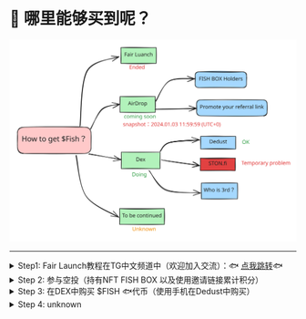 # 💸 哪里能够买到呢？

<img src="../.gitbook/assets/file.excalidraw.svg" alt="" class="gitbook-drawing">

***

<details>

<summary>Step1: Fair Launch教程在TG中文频道中（欢迎加入交流）：🐟 <a href="https://t.me/tonfish_en/23194/30810">点我跳转</a>🐟</summary>



</details>

<details>

<summary>Step 2: 参与空投（持有NFT FISH BOX 以及使用邀请链接累计积分）</summary>



</details>

<details>

<summary>Step 3: 在DEX中购买 $FISH 🐟代币（使用手机在Dedust中购买）</summary>

代币合约地址：EQATcUc69sGSCCMSadsVUKdGwM1BMKS-HKCWGPk60xZGgwsK





</details>

<details>

<summary>Step 4: unknown</summary>



</details>

